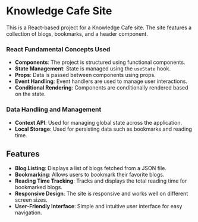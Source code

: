 # Knowledge Cafe Site

This is a React-based project for a Knowledge Cafe site. The site features a collection of blogs, bookmarks, and a header component.

### React Fundamental Concepts Used

-   **Components**: The project is structured using functional components.
-   **State Management**: State is managed using the `useState` hook.
-   **Props**: Data is passed between components using props.
-   **Event Handling**: Event handlers are used to manage user interactions.
-   **Conditional Rendering**: Components are conditionally rendered based on the state.

### Data Handling and Management

-   **Context API**: Used for managing global state across the application.
-   **Local Storage**: Used for persisting data such as bookmarks and reading time.

## Features

-   **Blog Listing**: Displays a list of blogs fetched from a JSON file.
-   **Bookmarking**: Allows users to bookmark their favorite blogs.
-   **Reading Time Tracking**: Tracks and displays the total reading time for bookmarked blogs.
-   **Responsive Design**: The site is responsive and works well on different screen sizes.
-   **User-Friendly Interface**: Simple and intuitive user interface for easy navigation.
